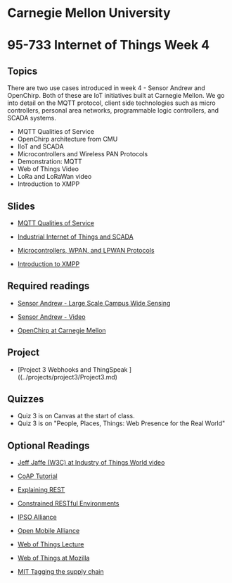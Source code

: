 # Carnegie Mellon University

# 95-733 Internet of Things Week 4

## Topics

There are two use cases introduced in week 4 - Sensor Andrew and OpenChirp. Both of these
are IoT initiatives built at Carnegie Mellon. We go into detail on the MQTT protocol, client side technologies such as micro controllers, personal area networks, programmable logic controllers, and SCADA systems.

+ MQTT Qualities of Service
+ OpenChirp architecture from CMU
+ IIoT and SCADA
+ Microcontrollers and Wireless PAN Protocols
+ Demonstration: MQTT
+ Web of Things Video
+ LoRa and LoRaWan video  
+ Introduction to XMPP

## Slides

+ [MQTT Qualities of Service](https://www.andrew.cmu.edu/user/mm6/95-733/PowerPoint/04_MQTT_QualitiesOfService.pdf)

+ [Industrial Internet of Things and SCADA](https://www.andrew.cmu.edu/user/mm6/95-733/PowerPoint/04_SCADA.pdf)

+ [Microcontrollers, WPAN, and LPWAN Protocols](https://www.andrew.cmu.edu/user/mm6/95-733/PowerPoint/04_Microcontrollers.pdf)

+ [Introduction to XMPP](https://www.andrew.cmu.edu/user/mm6/95-733/PowerPoint/04_XMPP_Overview.pdf)

## Required readings

+ [Sensor Andrew - Large Scale Campus Wide Sensing](https://users.ece.cmu.edu/~agr/resources/publications/ibm-sensor-andrew-11.pdf)

+ [Sensor Andrew - Video](https://vimeo.com/9079961)

+ [OpenChirp at Carnegie Mellon](https://users.ece.cmu.edu/~agr/resources/publications/openchirp-smart-edge-17.pdf)

## Project

+ [Project 3 Webhooks and ThingSpeak ]((../projects/project3/Project3.md)

## Quizzes

+ Quiz 3 is on Canvas at the start of class.
+ Quiz 3 is on "People, Places, Things: Web Presence for the Real World"

## Optional Readings

+ [Jeff Jaffe (W3C) at Industry of Things World video](https://www.w3.org/WoT/)

+ [CoAP Tutorial](https://www.youtube.com/watch?v=4bSr5x5gKvA)

+ [Explaining REST](http://www.looah.com/source/view/2284)

+ [Constrained RESTful Environments](https://datatracker.ietf.org/wg/core/charter/)

+ [IPSO Alliance](https://www.ipso-alliance.org/)

+ [Open Mobile Alliance](http://openmobilealliance.org/iot)

+ [Web of Things Lecture](https://www.youtube.com/watch?v=xgkglOZiF9M)

+ [Web of Things at Mozilla](https://iot.mozilla.org/things/)

+ [MIT Tagging the supply chain](http://news.mit.edu/2020/cryptographic-tag-supply-chain-0220)
